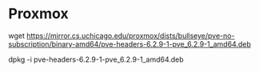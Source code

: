 # Proxmox

wget https://mirror.cs.uchicago.edu/proxmox/dists/bullseye/pve-no-subscription/binary-amd64/pve-headers-6.2.9-1-pve_6.2.9-1_amd64.deb

dpkg -i pve-headers-6.2.9-1-pve_6.2.9-1_amd64.deb
